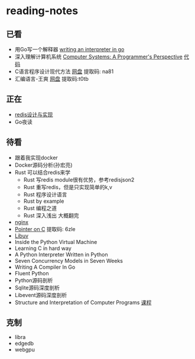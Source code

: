 # reading-notes

## 已看
- 用Go写一个解释器 [writing an interpreter in go](https://github.com/OhBonsai/reading-notes/blob/master/writing-an-interpreter-in-Go/writing-an-interpreter-in-Go.pdf)
- 深入理解计算机系统 [Computer Systems: A Programmer's Perspective](https://github.com/OhBonsai/reading-notes/blob/master/a-programmers-perspective-prentice-hall/a-programmers-perspective-prentice-hall.pdf)  [代码](http://csapp.cs.cmu.edu/public/code.html)
- C语言程序设计现代方法 [网盘](https://pan.baidu.com/s/16q9Zfb2gnBrvetNQYrE5rg) 提取码: na81
- 汇编语言-王爽 [网盘](https://pan.baidu.com/s/1QEFn3khyphuZ8uc6vWjNLw) 提取码:t0tb


## 正在
- [redis设计与实现](https://pan.baidu.com/s/1zodfxpfsvzGiW5v7LYWCcQ)
- Go夜读

## 待看
- 跟着我实现docker
- Docker源码分析(孙宏亮)
- Rust 可以结合redis来学
    - Rust 写redis module很有优势，参考redisjson2
    - Rust 重写redis，但是只实现简单的k,v
    - Rust 程序设计语言
    - Rust by example
    - Rust 编程之道 
    - Rust 深入浅出 大概翻完
- [nginx](https://github.com/y123456yz/reading-code-of-nginx-1.9.2)
- [Pointer on C](https://pan.baidu.com/s/19fO3yW7XSQl4kZpEZwciqQ)  提取码: 6zle
- [Libuv](https://github.com/luohaha/Chinese-uvbookl)
- Inside the Python Virtual Machine
- Learning C in hard way
- A Python Interpreter Written in Python
- Seven Concurrency Models in Seven Weeks
- Writing A Compiler In Go
- Fluent Python
- Python源码剖析
- Sqlite源码深度剖析
- Libevent源码深度剖析
- Structure and Interpretation of Computer Programs [课程](https://ocw.mit.edu/courses/electrical-engineering-and-computer-science/6-001-structure-and-interpretation-of-computer-programs-spring-2005/video-lectures/)


## 克制
- libra
- edgedb
- webgpu

